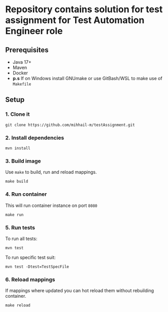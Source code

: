 # Repository contains solution for test assignment for Test Automation Engineer role

## Prerequisites

- Java 17+
- Maven
- Docker
- **p.s** If on Windows install GNUmake or use GitBash/WSL to make use of `Makefile`

## Setup

### 1. Clone it

```shell
git clone https://github.com/mihhail-m/testAssignment.git
```

### 2. Install dependencies

```shell
mvn install
```

### 3. Build image 

Use `make` to build, run and reload mappings.

```shell
make build
```

### 4. Run container

This will run container instance on port `8080`

```shell
make run
```

### 5. Run tests

To run all tests: 

```shell
mvn test
```

To run specific test suit:

```shell
mvn test -Dtest=TestSpecFile
```

### 6. Reload mappings

If mappings where updated you can hot reload them without rebuilding container.

```shell
make reload
```
